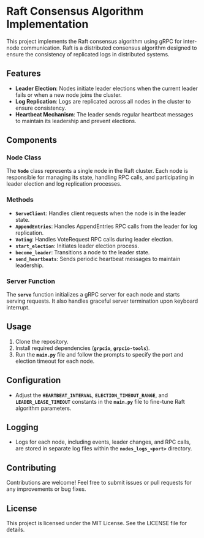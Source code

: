 # **Raft Consensus Algorithm Implementation**

This project implements the Raft consensus algorithm using gRPC for inter-node communication. Raft is a distributed consensus algorithm designed to ensure the consistency of replicated logs in distributed systems.

## **Features**

- **Leader Election**: Nodes initiate leader elections when the current leader fails or when a new node joins the cluster.
- **Log Replication**: Logs are replicated across all nodes in the cluster to ensure consistency.
- **Heartbeat Mechanism**: The leader sends regular heartbeat messages to maintain its leadership and prevent elections.

## **Components**

### **Node Class**

The **`Node`** class represents a single node in the Raft cluster. Each node is responsible for managing its state, handling RPC calls, and participating in leader election and log replication processes.

### Methods

- **`ServeClient`**: Handles client requests when the node is in the leader state.
- **`AppendEntries`**: Handles AppendEntries RPC calls from the leader for log replication.
- **`Voting`**: Handles VoteRequest RPC calls during leader election.
- **`start_election`**: Initiates leader election process.
- **`become_leader`**: Transitions a node to the leader state.
- **`send_heartbeats`**: Sends periodic heartbeat messages to maintain leadership.

### **Server Function**

The **`serve`** function initializes a gRPC server for each node and starts serving requests. It also handles graceful server termination upon keyboard interrupt.

## **Usage**

1. Clone the repository.
2. Install required dependencies (**`grpcio`**, **`grpcio-tools`**).
3. Run the **`main.py`** file and follow the prompts to specify the port and election timeout for each node.

## **Configuration**

- Adjust the **`HEARTBEAT_INTERVAL`**, **`ELECTION_TIMEOUT_RANGE`**, and **`LEADER_LEASE_TIMEOUT`** constants in the **`main.py`** file to fine-tune Raft algorithm parameters.

## **Logging**

- Logs for each node, including events, leader changes, and RPC calls, are stored in separate log files within the **`nodes_logs_<port>`** directory.

## **Contributing**

Contributions are welcome! Feel free to submit issues or pull requests for any improvements or bug fixes.

## **License**

This project is licensed under the MIT License. See the LICENSE file for details.
